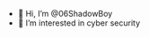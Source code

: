 - 👋 Hi, I’m @06ShadowBoy
- 👀 I’m interested in cyber security

<!---
06ShadowBoy/06ShadowBoy is a ✨ special ✨ repository because its `README.md` (this file) appears on your GitHub profile.
You can click the Preview link to take a look at your changes.
--->
